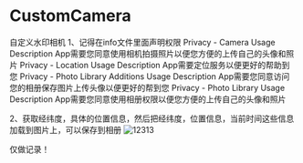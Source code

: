 # CustomCamera
自定义水印相机
1、记得在info文件里面声明权限
Privacy - Camera Usage Description App需要您同意使用相机拍摄照片以便您方便的上传自己的头像和照片
Privacy - Location Usage Description App需要定位服务以便更好的帮助到您
Privacy - Photo Library Additions Usage Description App需要您同意访问您的相册保存图片上传头像以便更好的帮到您
Privacy - Photo Library Usage Description App需要您同意使用相册权限以便您方便的上传自己的头像和照片

2、获取经纬度，具体的位置信息，然后把经纬度，位置信息，当前时间这些信息加载到图片上，可以保存到相册
![12313](https://github.com/user-attachments/assets/f162626c-799a-43eb-87d7-d7603db222be)


仅做记录！
